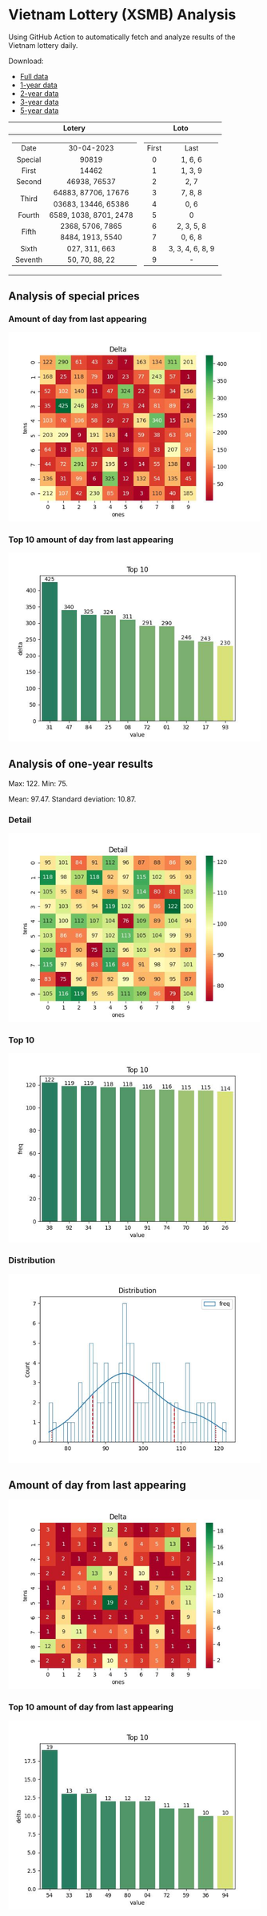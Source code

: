 # Vietnam Lottery (XSMB) Analysis

Using GitHub Action to automatically fetch and analyze results of the Vietnam lottery daily.

Download:

* [Full data](https://raw.githubusercontent.com/khiemdoan/vietnam-lottery-xsmb-analysis/main/results/xsmb.csv)
* [1-year data](https://raw.githubusercontent.com/khiemdoan/vietnam-lottery-xsmb-analysis/main/results/xsmb_1_year.csv)
* [2-year data](https://raw.githubusercontent.com/khiemdoan/vietnam-lottery-xsmb-analysis/main/results/xsmb_2_year.csv)
* [3-year data](https://raw.githubusercontent.com/khiemdoan/vietnam-lottery-xsmb-analysis/main/results/xsmb_3_year.csv)
* [5-year data](https://raw.githubusercontent.com/khiemdoan/vietnam-lottery-xsmb-analysis/main/results/xsmb_5_year.csv)

| Lotery      | Loto |
| :-----------: | :-----------: |
| <table><tr><td>Date</td><td>30-04-2023</td></tr><tr><td>Special</td><td>90819</td></tr><tr><td>First</td><td>14462</td></tr><tr><td>Second</td><td>46938, 76537</td></tr><tr><td rowspan="2">Third</td><td>64883, 87706, 17676</td></tr><tr><td>03683, 13446, 65386</td></tr><tr><td>Fourth</td><td>6589, 1038, 8701, 2478</td></tr><tr><td rowspan="2">Fifth</td><td>2368, 5706, 7865</td></tr><tr><td>8484, 1913, 5540</td></tr><tr><td>Sixth</td><td>027, 311, 663</td></tr><tr><td>Seventh</td><td>50, 70, 88, 22</td></tr></table> | <table><tr><td>First</td><td>Last</td></tr><tr><td>0</td><td>1, 6, 6</td></tr><tr><td>1</td><td>1, 3, 9</td></tr><tr><td>2</td><td>2, 7</td></tr><tr><td>3</td><td>7, 8, 8</td></tr><tr><td>4</td><td>0, 6</td></tr><tr><td>5</td><td>0</td></tr><tr><td>6</td><td>2, 3, 5, 8</td></tr><tr><td>7</td><td>0, 6, 8</td></tr><tr><td>8</td><td>3, 3, 4, 6, 8, 9</td></tr><tr><td>9</td><td>-</td></tr></table> |


<h2>Analysis of special prices</h2>

<h3>Amount of day from last appearing</h3>

![Delta](images/special_delta.jpg)

<h3>Top 10 amount of day from last appearing</h3>

![Delta top 10](images/special_delta_top_10.jpg)

<h2>Analysis of one-year results</h2>

Max: 122. Min: 75.

Mean: 97.47. Standard deviation: 10.87.

<h3>Detail</h3>

![Detail](images/heatmap.jpg)

<h3>Top 10</h3>

![Top 10](images/top-10.jpg)

<h3>Distribution</h3>

![Distribution](images/distribution.jpg)

<h2>Amount of day from last appearing</h2>

![Delta](images/delta.jpg)

<h3>Top 10 amount of day from last appearing</h3>

![Delta top 10](images/delta_top_10.jpg)